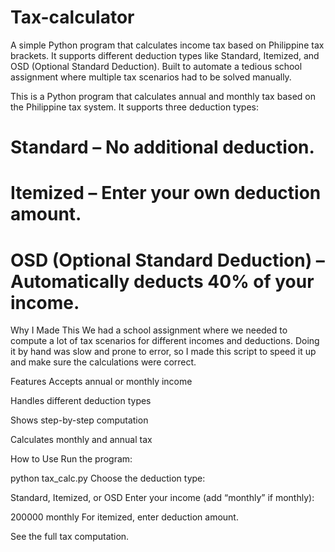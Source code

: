 # Tax-calculator
A simple Python program that calculates income tax based on Philippine tax brackets.  It supports different deduction types like Standard, Itemized, and OSD (Optional Standard Deduction).  Built to automate a tedious school assignment where multiple tax scenarios had to be solved manually.

This is a Python program that calculates annual and monthly tax based on the Philippine tax system.
It supports three deduction types:

# Standard – No additional deduction.

# Itemized – Enter your own deduction amount.

# OSD (Optional Standard Deduction) – Automatically deducts 40% of your income.

Why I Made This
We had a school assignment where we needed to compute a lot of tax scenarios for different incomes and deductions. Doing it by hand was slow and prone to error, so I made this script to speed it up and make sure the calculations were correct.

Features
Accepts annual or monthly income

Handles different deduction types

Shows step-by-step computation

Calculates monthly and annual tax

How to Use
Run the program:

python tax_calc.py
Choose the deduction type:

Standard, Itemized, or OSD
Enter your income (add “monthly” if monthly):

200000 monthly
For itemized, enter deduction amount.

See the full tax computation.
